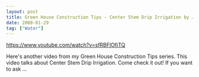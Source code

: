 ```yaml
---
layout: post
title: Green House Construction Tips - Center Stem Drip Irrigation by Jorge Cervantes
date: 2008-01-29
tag: ["Water"]
---
```


https://www.youtube.com/watch?v=sfRBFlOfiTQ  

Here's another video from my Green House Construction Tips series. This video talks about Center Stem Drip Irrigation. Come check it out! If you want to ask ...